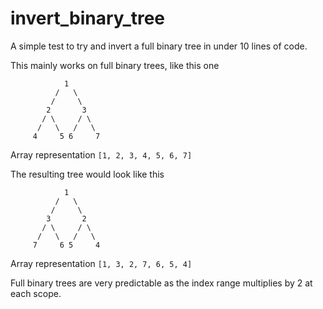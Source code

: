# invert_binary_tree

A simple test to try and invert a full binary tree in under 10 lines of code.

This mainly works on full binary trees, like this one
```
            1
          /   \
         /     \
        2       3
       / \     / \
      /   \   /   \
     4     5 6     7
```

Array representation
`[1, 2, 3, 4, 5, 6, 7]`

The resulting tree would look like this
```
            1
          /   \
         /     \
        3       2
       / \     / \
      /   \   /   \
     7     6 5     4
```

Array representation
`[1, 3, 2, 7, 6, 5, 4]`

Full binary trees are very predictable as the index range multiplies by 2 at each scope.
